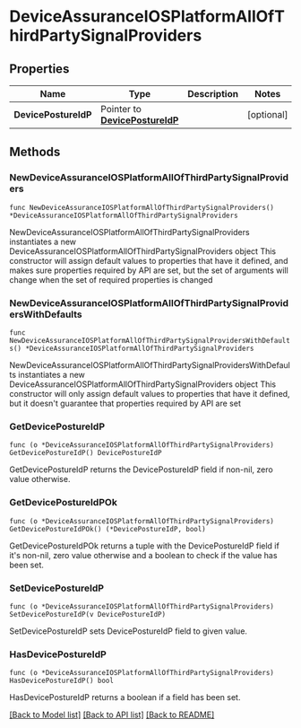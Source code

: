# DeviceAssuranceIOSPlatformAllOfThirdPartySignalProviders

## Properties

Name | Type | Description | Notes
------------ | ------------- | ------------- | -------------
**DevicePostureIdP** | Pointer to [**DevicePostureIdP**](DevicePostureIdP.md) |  | [optional] 

## Methods

### NewDeviceAssuranceIOSPlatformAllOfThirdPartySignalProviders

`func NewDeviceAssuranceIOSPlatformAllOfThirdPartySignalProviders() *DeviceAssuranceIOSPlatformAllOfThirdPartySignalProviders`

NewDeviceAssuranceIOSPlatformAllOfThirdPartySignalProviders instantiates a new DeviceAssuranceIOSPlatformAllOfThirdPartySignalProviders object
This constructor will assign default values to properties that have it defined,
and makes sure properties required by API are set, but the set of arguments
will change when the set of required properties is changed

### NewDeviceAssuranceIOSPlatformAllOfThirdPartySignalProvidersWithDefaults

`func NewDeviceAssuranceIOSPlatformAllOfThirdPartySignalProvidersWithDefaults() *DeviceAssuranceIOSPlatformAllOfThirdPartySignalProviders`

NewDeviceAssuranceIOSPlatformAllOfThirdPartySignalProvidersWithDefaults instantiates a new DeviceAssuranceIOSPlatformAllOfThirdPartySignalProviders object
This constructor will only assign default values to properties that have it defined,
but it doesn't guarantee that properties required by API are set

### GetDevicePostureIdP

`func (o *DeviceAssuranceIOSPlatformAllOfThirdPartySignalProviders) GetDevicePostureIdP() DevicePostureIdP`

GetDevicePostureIdP returns the DevicePostureIdP field if non-nil, zero value otherwise.

### GetDevicePostureIdPOk

`func (o *DeviceAssuranceIOSPlatformAllOfThirdPartySignalProviders) GetDevicePostureIdPOk() (*DevicePostureIdP, bool)`

GetDevicePostureIdPOk returns a tuple with the DevicePostureIdP field if it's non-nil, zero value otherwise
and a boolean to check if the value has been set.

### SetDevicePostureIdP

`func (o *DeviceAssuranceIOSPlatformAllOfThirdPartySignalProviders) SetDevicePostureIdP(v DevicePostureIdP)`

SetDevicePostureIdP sets DevicePostureIdP field to given value.

### HasDevicePostureIdP

`func (o *DeviceAssuranceIOSPlatformAllOfThirdPartySignalProviders) HasDevicePostureIdP() bool`

HasDevicePostureIdP returns a boolean if a field has been set.


[[Back to Model list]](../README.md#documentation-for-models) [[Back to API list]](../README.md#documentation-for-api-endpoints) [[Back to README]](../README.md)


